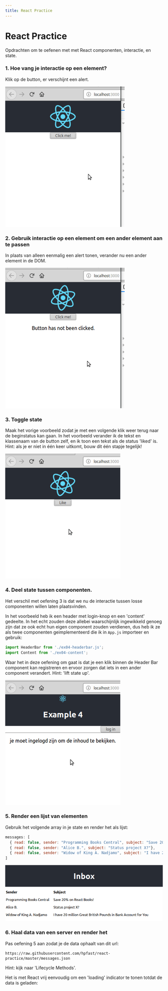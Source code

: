 ```yaml
---
title: React Practice
---
```


# React Practice

Opdrachten om te oefenen met met React componenten, interactie, en state.


### 1. Hoe vang je interactie op een element?

Klik op de button, er verschijnt een alert.

![simple interaction](img/01_handle-click-on-button.gif)


### 2. Gebruik interactie op een element om een ander element aan te passen

In plaats van alleen eenmalig een alert tonen, verander nu een ander element in de DOM.

![verander een element](img/02_set-state-on-click.gif)


### 3. Toggle state

Maak het vorige voorbeeld zodat je met een volgende klik weer terug naar de beginstatus kan gaan.
In het voorbeeld verander ik de tekst en klassenaam van de button zelf, en ik toon een tekst als de status 'liked' is. Hint: als je er niet in één keer uitkomt, bouw dit één stapje tegelijk!

![toggle state](img/03_toggle.gif)

### 4. Deel state tussen componenten.

Het verschil met oefening 3 is dat we nu de interactie tussen losse componenten willen laten plaatsvinden.

In het voorbeeld heb ik een header met login-knop en een 'content' gedeelte. In het echt zouden deze allebei waarschijnlijk ingewikkeld genoeg zijn dat ze ook echt hun eigen component zouden verdienen, dus heb ik ze als twee componenten geimplementeerd die ik in `App.js` importeer en gebruik:

```javascript
import HeaderBar from './ex04-headerbar.js';
import Content from './ex04-content';
```

Waar het in deze oefening om gaat is dat je een klik binnen de Header Bar component kan registreren en ervoor zorgen dat iets in een ander component verandert. Hint: 'lift state up'.

![lift state up](img/04_lift-state-up.gif)


### 5. Render een lijst van elementen

Gebruik het volgende array in je state en render het als lijst:

```javascript
messages: [
  { read: false, sender: "Programming Books Central", subject: "Save 20% on React Books!"},
  { read: false, sender: "Alice B.", subject: "Status project X?"},
  { read: false, sender: "Widow of King A. Nadjamo", subject: "I have 20 million Great British Pounds in Bank Account for You"}
]
```

![render a list](img/05_list.png)

### 6. Haal data van een server en render het
Pas oefening 5 aan zodat je de data ophaalt van dit url:

```
https://raw.githubusercontent.com/hpfast/react-practice/master/messages.json
```

Hint: kijk naar 'Lifecycle Methods'.

Het is met React vrij eenvoudig om een 'loading' indicator te tonen totdat de data is geladen:

